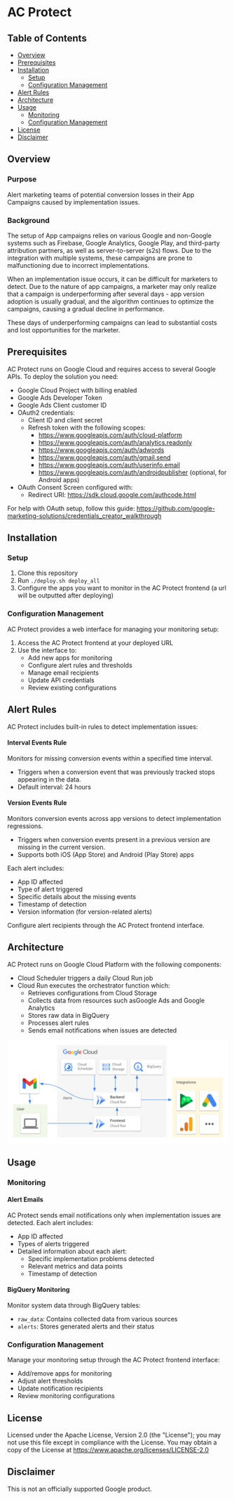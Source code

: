 # AC Protect

## Table of Contents
- [Overview](#overview)
- [Prerequisites](#prerequisites)
- [Installation](#installation)
  - [Setup](#setup)
  - [Configuration Management](#configuration-management)
- [Alert Rules](#alert-rules)
- [Architecture](#architecture)
- [Usage](#usage)
  - [Monitoring](#monitoring)
  - [Configuration Management](#configuration-management-1)
- [License](#license)
- [Disclaimer](#disclaimer)

## Overview

### Purpose
Alert marketing teams of potential conversion losses in their App Campaigns caused by implementation issues.

### Background
The setup of App campaigns relies on various Google and non-Google systems such as Firebase, Google Analytics,
Google Play, and third-party attribution partners, as well as server-to-server (s2s) flows. Due to the integration with multiple systems, these campaigns are prone to malfunctioning due to incorrect implementations.

When an implementation issue occurs, it can be difficult for marketers to detect. Due to the nature of app campaigns, a
marketer may only realize that a campaign is underperforming after several days - app version adoption is usually gradual,
and the algorithm continues to optimize the campaigns, causing a gradual decline in performance.

These days of underperforming campaigns can lead to substantial costs and lost opportunities for the marketer.

## Prerequisites
AC Protect runs on Google Cloud and requires access to several Google APIs. To deploy the solution you need:
- Google Cloud Project with billing enabled
- Google Ads Developer Token
- Google Ads Client customer ID
- OAuth2 credentials:
  - Client ID and client secret
  - Refresh token with the following scopes:
    - https://www.googleapis.com/auth/cloud-platform
    - https://www.googleapis.com/auth/analytics.readonly
    - https://www.googleapis.com/auth/adwords
    - https://www.googleapis.com/auth/gmail.send
    - https://www.googleapis.com/auth/userinfo.email
    - https://www.googleapis.com/auth/androidpublisher (optional, for Android apps)
- OAuth Consent Screen configured with:
  - Redirect URI: https://sdk.cloud.google.com/authcode.html

For help with OAuth setup, follow this guide: https://github.com/google-marketing-solutions/credentials_creator_walkthrough

## Installation
### Setup
1. Clone this repository
2. Run `./deploy.sh deploy_all`
3. Configure the apps you want to monitor in the AC Protect frontend (a url will be outputted after deploying)

### Configuration Management
AC Protect provides a web interface for managing your monitoring setup:
1. Access the AC Protect frontend at your deployed URL
2. Use the interface to:
   - Add new apps for monitoring
   - Configure alert rules and thresholds
   - Manage email recipients
   - Update API credentials
   - Review existing configurations

## Alert Rules
AC Protect includes built-in rules to detect implementation issues:

#### Interval Events Rule
Monitors for missing conversion events within a specified time interval.
- Triggers when a conversion event that was previously tracked stops appearing in the data.
- Default interval: 24 hours

#### Version Events Rule
Monitors conversion events across app versions to detect implementation regressions.
- Triggers when conversion events present in a previous version are missing in the current version.
- Supports both iOS (App Store) and Android (Play Store) apps

Each alert includes:
- App ID affected
- Type of alert triggered
- Specific details about the missing events
- Timestamp of detection
- Version information (for version-related alerts)

Configure alert recipients through the AC Protect frontend interface.

## Architecture
AC Protect runs on Google Cloud Platform with the following components:
- Cloud Scheduler triggers a daily Cloud Run job
- Cloud Run executes the orchestrator function which:
  - Retrieves configurations from Cloud Storage
  - Collects data from resources such asGoogle Ads and Google Analytics
  - Stores raw data in BigQuery
  - Processes alert rules
  - Sends email notifications when issues are detected

![AC Protect Architecture](docs/images/architecture.png)

## Usage
### Monitoring
#### Alert Emails
AC Protect sends email notifications only when implementation issues are detected. Each alert includes:
- App ID affected
- Types of alerts triggered
- Detailed information about each alert:
  - Specific implementation problems detected
  - Relevant metrics and data points
  - Timestamp of detection

#### BigQuery Monitoring
Monitor system data through BigQuery tables:
- `raw_data`: Contains collected data from various sources
- `alerts`: Stores generated alerts and their status

### Configuration Management
Manage your monitoring setup through the AC Protect frontend interface:
- Add/remove apps for monitoring
- Adjust alert thresholds
- Update notification recipients
- Review monitoring configurations

## License
Licensed under the Apache License, Version 2.0 (the "License");
you may not use this file except in compliance with the License.
You may obtain a copy of the License at
https://www.apache.org/licenses/LICENSE-2.0

## Disclaimer
This is not an officially supported Google product.
